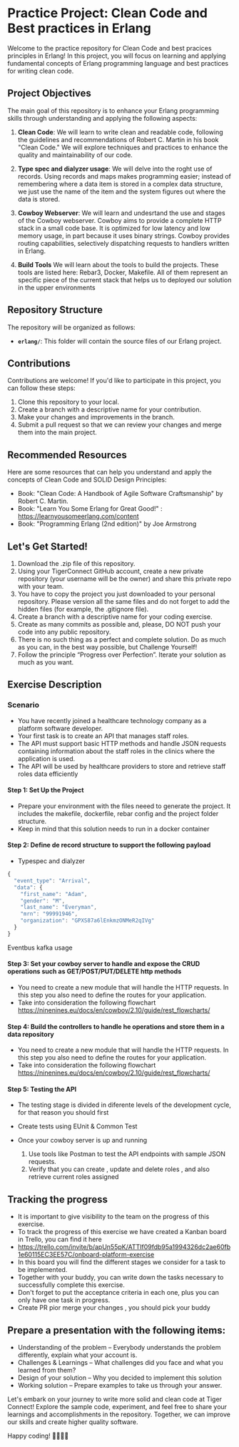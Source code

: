 # Practice Project: Clean Code and Best practices in Erlang

Welcome to the practice repository for Clean Code and best pracices principles in Erlang! In this project, you will focus on learning and applying fundamental concepts of Erlang programming language and best practices for writing clean code.

## Project Objectives

The main goal of this repository is to enhance your Erlang programming skills through understanding and applying the following aspects:

1. **Clean Code**: We will learn to write clean and readable code, following the guidelines and recommendations of Robert C. Martin in his book "Clean Code." We will explore techniques and practices to enhance the quality and maintainability of our code.

2. **Type spec and dialyzer usage**: We will delve into the roght use of records. Using records and maps makes programming easier; instead of remembering where a data item is stored in a complex data structure, we just use the name of the item and the system figures out where the data is stored.

3. **Cowboy Webserver**: We will learn and undesrtand the use and stages of the Cowboy webserver. Cowboy aims to provide a complete HTTP stack in a small code base. It is optimized for low latency and low memory usage, in part because it uses binary strings. Cowboy provides routing capabilities, selectively dispatching requests to handlers written in Erlang.

4. **Build Tools** We will learn about the tools to build the projects. These tools are listed here: Rebar3, Docker, Makefile. All of them represent an specific piece of the current stack that helps us to deployed our solution in the upper environments


## Repository Structure

The repository will be organized as follows:

- **`erlang/`**: This folder will contain the source files of our Erlang project. 
  

## Contributions

Contributions are welcome! If you'd like to participate in this project, you can follow these steps:

1. Clone this repository to your local.
2. Create a branch with a descriptive name for your contribution.
3. Make your changes and improvements in the branch.
4. Submit a pull request so that we can review your changes and merge them into the main project.

## Recommended Resources

Here are some resources that can help you understand and apply the concepts of Clean Code and SOLID Design Principles:

- Book: "Clean Code: A Handbook of Agile Software Craftsmanship" by Robert C. Martin.
- Book: "Learn You Some Erlang for Great Good!" : https://learnyousomeerlang.com/content
- Book: "Programming Erlang (2nd edition)" by Joe Armstrong


## Let's Get Started!

1. Download the .zip file of this repository.
2. Using your TigerConnect GitHub account, create a new private repository (your username will be the owner) and share this private repo with your team.
3. You have to copy the project you just downloaded to your personal repository. Please version all the same files and do not forget to add the hidden files (for example, the .gitignore file).
4. Create a branch with a descriptive name for your coding exercise. 
5. Create as many commits as possible and, please, DO NOT push your code into any public repository.
6. There is no such thing as a perfect and complete solution. Do as much as you can, in the best way possible, but Challenge Yourself!
7. Follow the principle “Progress over Perfection”. Iterate your solution as much as you want.


## Exercise Description

### Scenario
  - You have recently joined a healthcare technology company as a platform software developer. 
  - Your first task is to create an API that manages staff roles. 
  - The API must support basic HTTP methods and handle JSON requests containing information about the staff roles in the clinics where the application is used. 
  - The API will be used by healthcare providers to store and retrieve staff roles data efficiently

#### Step 1: Set Up the Project
- Prepare your environment with the files neeed to generate the project. It includes the makefile, dockerfile, rebar config  and the project folder structure. 
- Keep in mind that this solution needs to run in a docker container

#### Step 2: Define de record structure to support the following payload
- Typespec and dialyzer

```js
{
  "event_type": "Arrival",
  "data": {
    "first_name": "Adam",
    "gender": "M",
    "last_name": "Everyman",
    "mrn": "99991946",
    "organization": "GPXS87a6lEnkmzONMeR2qIVg"
  }
}
```
Eventbus kafka usage

#### Step 3: Set your cowboy server to handle and expose the CRUD operations such as GET/POST/PUT/DELETE http methods
- You need to create a new module that will handle the HTTP requests. In this step you also need to define the routes for your application.
- Take into consideration the following flowchart https://ninenines.eu/docs/en/cowboy/2.10/guide/rest_flowcharts/


#### Step 4: Build the controllers to handle he operations and store them in a data repository
- You need to create a new module that will handle the HTTP requests. In this step you also need to define the routes for your application.
- Take into consideration the following flowchart https://ninenines.eu/docs/en/cowboy/2.10/guide/rest_flowcharts/



####  Step 5: Testing the API
- The testing stage is divided in diferente levels of the development cycle, for that reason you should first 
- Create tests using EUnit & Common Test

- Once your cowboy server is up and running 
    1. Use tools like Postman to test the API endpoints with sample JSON requests.
    2. Verify that you can create , update and delete roles , and also retrieve current roles assigned


## Tracking the progress
- It is important to give visibility to the team on the progress of this exercise. 
- To track the progress of this exercise we have created a Kanban board in Trello, you can find it here 
- https://trello.com/invite/b/apUn55pK/ATTIf09fdb95a1994326dc2ae60fb1e60115EC3EE57C/onboard-platform-exercise
- In this board you will find the different stages we consider for a task to be implemented.
- Together with your buddy, you can write down the tasks necessary to successfully complete this exercise. 
- Don't forget to put the acceptance criteria in each one, plus you can only have one task in progress. 
- Create PR pior merge your changes , you should pick your buddy

## Prepare a presentation with the following items:
- Understanding of the problem – Everybody understands the problem differently, explain what your account is.
- Challenges & Learnings – What challenges did you face and what you learned from them?
- Design of your solution – Why you decided to implement this solution
- Working solution – Prepare examples to take us through your answer.


Let's embark on your journey to write more solid and clean code at Tiger Connect! Explore the sample code, experiment, and feel free to share your learnings and accomplishments in the repository. Together, we can improve our skills and create higher quality software.

Happy coding! 👨‍💻👩‍💻
